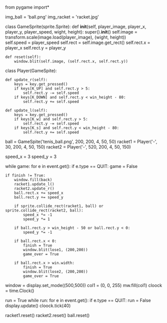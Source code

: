 from pygame import*

img_ball = 'ball.png'
img_racket = 'racket.jpg'

class GameSprite(sprite.Sprite): 
    def __init__(self, player_image, player_x, player_y, player_speed, wight, height):
        super().__init__()
        self.image = transform.scale(image.load(player_image), (wight, height))  
        self.speed = player_speed
        self.rect = self.image.get_rect()
        self.rect.x = player_x
        self.rect.y = player_y

    def reset(self):
        window.blit(self.image, (self.rect.x, self.rect.y))

class Player(GameSpite):

    def update_r(self):
        keys = key.get_pressed()
        if keys[K_UP] and self.rect.y > 5:
            self.rect.y -= self.speed
        if keys[K_DOWN] and self.rect.y < win_height - 80:
            self.rect.y += self.speed

    def update_l(self):
        keys = key.get_pressed()
        if keys[K_w] and self.rect.y > 5:
            self.rect.y -= self.speed
        if keys[K_s] and self.rect.y < win_height - 80:
            self.rect.y += self.speed

ball = GameSpite('tenis_ball.png', 200, 200, 4, 50, 50)
racket1 = Player('-', 30, 200, 4, 50, 150)
racket2 = Player('-', 520, 200, 4, 50, 150)

speed_x = 3
speed_y = 3

while game:
    for e in event.get():
        if e.type == QUIT:
            game = False

    if finish != True:
        window.fill(back)
        racket1.update_l()
        racket2.update_r()
        ball.rect.x += speed_x
        ball.rect.y += speed_y

        if sprite.collide_rect(racket1, ball) or sprite.collide_rect(racket2, ball):
            speed_x *= -1
            speed_y *= 1

        if ball.rect.y > win_height - 50 or ball.rect.y < 0:
            speed_y *= -1

        if ball.rect.x < 0:
            finish = True
            window.blit(lose1, (200,200))
            game_over = True
        
        if ball.rect.x > win.width:
            finish = True
            window.blit(lose2, (200,200))
            game_over = True


window = display.set_mode((500,500)) 
col1 = (0, 0, 255)
mw.fill(col1)
cloock = time.Clock()

run = True
while run:
    for e in event.get():
        if e.type == QUIT:
            run = False
    display.update()
    cloock.tick(40)



racket1.reset()
racket2.reset()
ball.reset()
